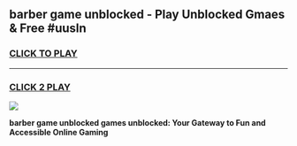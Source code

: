 
## barber game unblocked - Play Unblocked Gmaes & Free #uusln
<h3>
<a href="https://news.freeplayer.one?title=barber_game_unblocked&ref=03M">CLICK TO PLAY</a></h3>
<hr>

<h3>
<a href="https://news.freeplayer.one?title=barber_game_unblocked&ref=03M">CLICK 2 PLAY</a>
  
</h3>

<a href="https://news.freeplayer.one?title=barber_game_unblocked&ref=03M"><img src="https://clearcache.store/games.png"></a>


**barber game unblocked games unblocked: Your Gateway to Fun and Accessible Online Gaming**
